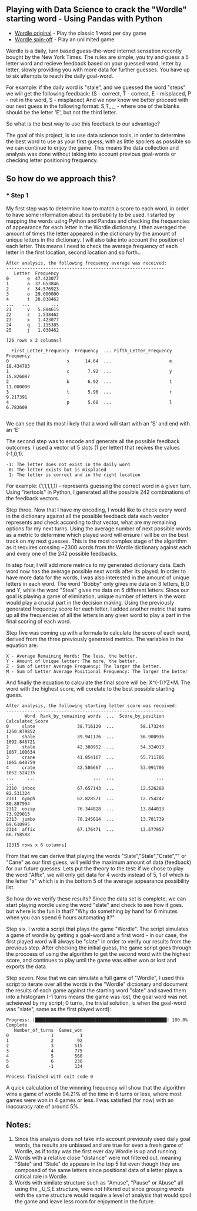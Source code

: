 Playing with Data Science to crack the "Wordle" starting word - Using Pandas with Python
--------------------------------------------------------------------------------------------------

* [Wordle original](https://www.powerlanguage.co.uk/wordle/) - Play the classic 1 word per day game
* [Wordle spin-off](https://wordlegame.org/) - Play an unlimited game


Wordle is a daily, turn based guess-the-word internet sensation recently bought by the New York Times.
The rules are simple, you try and guess a 5 letter word and recieve feedback based on your guessed word, letter by letter, slowly providing you with more data for further guesses. You have up to six attempts to reach the daily goal-word.

For example: if the daily word is "stale", and we guessed the word "steps" we will get the following feedback:
(S - correct, T - correct, E - misplaced, P - not in the word, S - misplaced)
And we now know we better proceed with our next guess in the following format:
S,T,_,_,_ - where one of the blanks should be the letter 'E', but not the third letter.

So what is the best way to use this feedback to our advantage?

The goal of this project, is to use data science tools, in order to determine the best word to use as your first guess, with as little spoilers as possible so we can continue to enjoy the game. This means the data collection and analysis was done without taking into account previous goal-words or checking letter positioning frequency.

So how do we approach this?
--------------------------------------------------------------------------------------------------

### * Step 1
My first step was to determine how to match a score to each word, in order to have some information about its probability to be used. I started by mapping the words using Python and Pandas and checking the frequencies of appearance for each letter in the Wordle dictionary. I then averaged the amount of times the letter appeared in the dictionary by the amount of unique letters in the dictionary. I will also take into account the position of each letter. This means I need to check the average frequency of each letter in the first location, second location and so forth..

```
After analysis, the following frequency average was received:
------------------------------------------------------------
   Letter  Frequency
0       e  47.423077
1       a  37.653846
2       r  34.576923
3       o  29.000000
4       t  28.038462
...   ...        ...
21      v   5.884615
22      z   1.538462
23      x   1.423077
24      q   1.115385
25      j   1.038462

[26 rows x 2 columns]

  First_Letter_Frequency  Frequency  ... Fifth_Letter_Frequency  Frequency
0                      s      14.64  ...                      e  18.434783
1                      c       7.92  ...                      y  15.826087
2                      b       6.92  ...                      t  11.000000
3                      t       5.96  ...                      r   9.217391
4                      p       5.68  ...                      l   6.782609


```
We can see that its most likely that a word will start with an 'S' and end with an 'E'

The second step was to encode and generate all the possible feedback outcomes. I used a vector of 5 slots (1 per letter) that recives the values (-1,0,1).
```
-1: The letter does not exist in the daily word
 0: The letter exists but is misplaced
 1: The letter is correct and in the right location
 ```
 
For example: (1,1,1,1,1) - represents guessing the correct word in a given turn.
Using "itertools" in Python, I generated all the possible 242 combinations of the feedback vectors.
 
Step three. Now that I have my encoding, I would like to check every word in the dictionary against all the possible feedback data each vector represents and check according to that vector, what are my remaining options for my next turns. Using the average number of next possible words as a metric to determine which played word will ensure I will be on the best track on my next guesses. This is the most complex stage of the algorithm as it requires crossing ~2300 words from thr Wordle dictionary against each and every one of the 242 possible feedbacks.

In step four, I will add more metrics to my generated dictionary data. Each word now has the average possible next words after its played. In order to have more data for the words, I was also interested in the amount of unique letters in each word. The word "Bobby" only gives me data on 3 letters, B,O and Y, while the word "Steal" gives me data on 5 different letters. Since our goal is playing a game of elimination, unique number of letters in the word would play a crucial part in the decision making. Using the previously generated frequency score for each letter, I added another metric that sums up all the frequencies of all the letters in any given word to play a part in the final scoring of each word.

Step five was coming up with a formula to calculate the score of each word, derived from the three previously generated metrics.
The variables in the equation are:
```
X - Average Remaining Words: The less, the better.
Y - Amount of Unique letter: The more, the better.
Z - Sum of Letter Average Frequency: The larger the better.
M - Sum of Letter Average Positional Frequency: The larger the better
```

And finally the equation to calculate the final score will be: X^(-1)*Y*Z*M. The word with the highest score, will corelate to the best possible starting guess.

```
After analysis, the following starting letter score was received:
------------------------------------------------------------
       Word  Rank_by_remaining words  ...  Score_by_position  Calculated_Score
0     slate                38.716129  ...          58.173244       1250.879852
1     shale                39.941176  ...          56.900936       1092.846721
2     stale                42.380952  ...          54.324013       1067.100634
3     crane                41.854167  ...          55.711706       1065.640759
4     crate                42.586667  ...          53.991706       1052.524235
...     ...                      ...  ...                ...               ...
2310  inbox                67.657143  ...          12.526288         82.531324
2311  nymph                62.828571  ...          12.754247         80.887994
2312  unzip                76.344828  ...          13.844013         73.929013
2313  jumbo                70.245614  ...          13.781739         69.610995
2314  affix                67.176471  ...          13.577057         66.758588

[2315 rows x 6 columns]
```
From that we can derive that playing the words "Slate","Stale","Crate","" or "Cane" as our first guess, will yeild the maximum amount of data (feedback) for our future guesses. Lets put the theory to the test: if we chose to play the word "Affix", we will only get data for 4 words instead of 5, 1 of which is the letter "x" which is in the bottom 5 of the average appearance possibility list.

So how do we verify these results? Since the data set is complete, we can start playing wordle using the word "slate" and check to see how it goes. but where is the fun in that? 
"Why do something by hand for 6 minutes when you can spend 6 hours automating it?"

Step six. I wrote a script that plays the game "Wordle". The script simulates a game of wordle by getting a goal-word and a first word - in our case, the first played word will always be "slate" in order to verify our results from the previous step. After checking the initial guess, the game script goes through the proccess of using the algorithm to get the second word with the highest score, and continues to play until the game was either won or lost and exports the data.

Step seven. Now that we can simulate a full game of "Wordle", I used this script to iterate over all the words in the "Wordle" dictionary and document the results of each game against the starting word "slate" and saved them into a histogram (-1 turns means the game was lost, the goal word was not acheieved by my script; 0 turns, the trivial solution, is when the goal-word was "slate", same as the first played word):

```
Progress: |██████████████████████████████████████████████████| 100.0% Complete
   Number_of_turns  Games_won
0                1          1
1                2         92
2                3        515
3                4        775
4                5        560
5                6        238
6               -1        134

Process finished with exit code 0
```

A quick calculation of the winnning frequency will show that the algorithm wins a game of wordle 94.21% of the time in 6 turns or less, where most games were won in 4 games or less. I was satisfied (for now) with an inaccuracy rate of around 5%.


Notes:
---------------------------------------------------------------------------------------------------
1) Since this analysis does not take into account previously used daily goal words, the results are unbiased and are true for even a fresh game of Wordle, as if today was the first ever day Wordle is up and running.
2) Words with a relative close "distance" were not filtered out, meaning "Slate" and "Stale" do appeare in the top 5 list even though they are composed of the same letters since positional data of a letter plays a critical role in Wordle.
3) Words with similate structure such as "Amuse", "Pause" or Abuse" all using the _,_,U,S,E structure, were not filtered out since grouping words with the same structure would require a level of analysis that would spoil the game and leave less room for enjoyment in the future.
